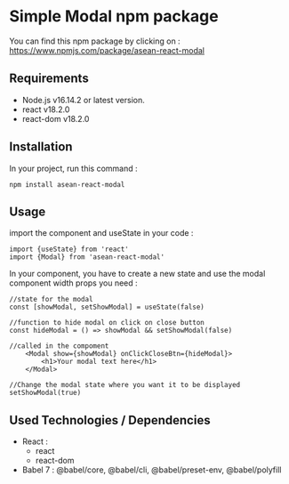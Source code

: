 # Simple Modal npm package

You can find this npm package by clicking on : https://www.npmjs.com/package/asean-react-modal

## Requirements

- Node.js v16.14.2 or latest version.
- react v18.2.0
- react-dom v18.2.0

## Installation

In your project, run this command :

`npm install asean-react-modal`

## Usage

import the component and useState  in your code :

```
import {useState} from 'react'
import {Modal} from 'asean-react-modal'
```

In your component, you have to create a new state and use the modal component width props you need : 

```
//state for the modal 
const [showModal, setShowModal] = useState(false)
```

```
//function to hide modal on click on close button
const hideModal = () => showModal && setShowModal(false)
```

```
//called in the compoment
    <Modal show={showModal} onClickCloseBtn={hideModal}>
		<h1>Your modal text here</h1>
    </Modal>
```

```
//Change the modal state where you want it to be displayed
setShowModal(true)
```

## Used Technologies / Dependencies

- React :
  - react
  - react-dom
- Babel 7 : @babel/core, @babel/cli, @babel/preset-env, @babel/polyfill